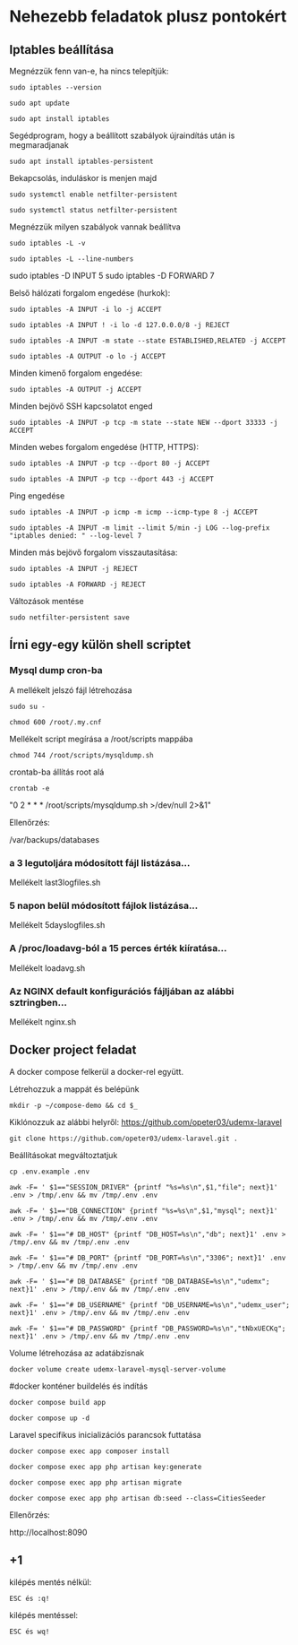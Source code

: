 # Nehezebb feladatok plusz pontokért



## Iptables beállítása

Megnézzük fenn van-e, ha nincs telepítjük:

`sudo iptables --version`

`sudo apt update`

`sudo apt install iptables`

Segédprogram, hogy a beállított szabályok újraindítás után is megmaradjanak

`sudo apt install iptables-persistent`

Bekapcsolás, induláskor is menjen majd

`sudo systemctl enable netfilter-persistent`

`sudo systemctl status netfilter-persistent`

Megnézzük milyen szabályok vannak beállítva

`sudo iptables -L -v`

`sudo iptables -L --line-numbers`

sudo iptables -D INPUT 5
sudo iptables -D FORWARD 7


Belső hálózati forgalom engedése (hurkok):

`sudo iptables -A INPUT -i lo -j ACCEPT`

`sudo iptables -A INPUT ! -i lo -d 127.0.0.0/8 -j REJECT`

`sudo iptables -A INPUT -m state --state ESTABLISHED,RELATED -j ACCEPT`

`sudo iptables -A OUTPUT -o lo -j ACCEPT`

Minden kimenő forgalom engedése:

`sudo iptables -A OUTPUT -j ACCEPT`

Minden bejövő SSH kapcsolatot enged

`sudo iptables -A INPUT -p tcp -m state --state NEW --dport 33333 -j ACCEPT`

Minden webes forgalom engedése (HTTP, HTTPS):

`sudo iptables -A INPUT -p tcp --dport 80 -j ACCEPT`

`sudo iptables -A INPUT -p tcp --dport 443 -j ACCEPT`

Ping engedése

`sudo iptables -A INPUT -p icmp -m icmp --icmp-type 8 -j ACCEPT`

`sudo iptables -A INPUT -m limit --limit 5/min -j LOG --log-prefix "iptables denied: " --log-level 7`

Minden más bejövő forgalom visszautasítása:

`sudo iptables -A INPUT -j REJECT`

`sudo iptables -A FORWARD -j REJECT`

Változások mentése

`sudo netfilter-persistent save`


## Írni egy-egy külön shell scriptet

### Mysql dump cron-ba

A mellékelt jelszó fájl létrehozása

`sudo su -`

`chmod 600 /root/.my.cnf`

Mellékelt script megírása a /root/scripts mappába

`chmod 744 /root/scripts/mysqldump.sh`

crontab-ba állítás root alá

`crontab -e`

"0 2 * * * /root/scripts/mysqldump.sh >/dev/null 2>&1"

Ellenőrzés:

/var/backups/databases

### a 3 legutoljára módosított fájl listázása...

Mellékelt last3logfiles.sh

### 5 napon belül módosított fájlok listázása...

Mellékelt 5dayslogfiles.sh

### A /proc/loadavg-ból a 15 perces érték kiíratása...

Mellékelt loadavg.sh

### Az NGINX default konfigurációs fájljában az alábbi sztringben...

Mellékelt nginx.sh



## Docker project feladat

A docker compose felkerül a docker-rel együtt.

Létrehozzuk a mappát és belépünk

`mkdir -p ~/compose-demo && cd $_`

Kiklónozzuk az alábbi helyről: https://github.com/opeter03/udemx-laravel

`git clone https://github.com/opeter03/udemx-laravel.git .`

Beállításokat megváltoztatjuk

`cp .env.example .env`

`awk -F= ' $1=="SESSION_DRIVER" {printf "%s=%s\n",$1,"file"; next}1' .env > /tmp/.env && mv /tmp/.env .env`

`awk -F= ' $1=="DB_CONNECTION" {printf "%s=%s\n",$1,"mysql"; next}1' .env > /tmp/.env && mv /tmp/.env .env`

`awk -F= ' $1=="# DB_HOST" {printf "DB_HOST=%s\n","db"; next}1' .env > /tmp/.env && mv /tmp/.env .env`

`awk -F= ' $1=="# DB_PORT" {printf "DB_PORT=%s\n","3306"; next}1' .env > /tmp/.env && mv /tmp/.env .env`

`awk -F= ' $1=="# DB_DATABASE" {printf "DB_DATABASE=%s\n","udemx"; next}1' .env > /tmp/.env && mv /tmp/.env .env`

`awk -F= ' $1=="# DB_USERNAME" {printf "DB_USERNAME=%s\n","udemx_user"; next}1' .env > /tmp/.env && mv /tmp/.env .env`

`awk -F= ' $1=="# DB_PASSWORD" {printf "DB_PASSWORD=%s\n","tNbxUECKq"; next}1' .env > /tmp/.env && mv /tmp/.env .env`


Volume létrehozása az adatábzisnak

`docker volume create udemx-laravel-mysql-server-volume`

#docker konténer buildelés és indítás

`docker compose build app`

`docker compose up -d`

Laravel specifikus inicializációs parancsok futtatása

`docker compose exec app composer install`

`docker compose exec app php artisan key:generate`

`docker compose exec app php artisan migrate`

`docker compose exec app php artisan db:seed --class=CitiesSeeder`

Ellenőrzés:

http://localhost:8090




## +1

kilépés mentés nélkül:

`ESC és :q!`

kilépés mentéssel:

`ESC és wq!`

